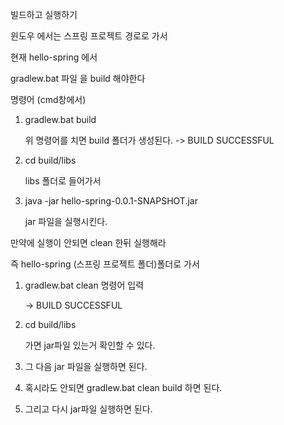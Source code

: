 빌드하고 실행하기

윈도우 에서는 스프링 프로젝트 경로로 가서

현재 hello-spring 에서

gradlew.bat 파일 을 build 해야한다

명령어 (cmd창에서)

1. gradlew.bat build

   위 명령어를 치면 build 폴더가 생성된다. -> BUILD SUCCESSFUL

2. cd build/libs 

   libs 폴더로 들어가서

3. java -jar hello-spring-0.0.1-SNAPSHOT.jar

   jar 파일을 실행시킨다.



만약에 실행이 안되면 clean 한뒤 실행해라

즉 hello-spring (스프링 프로젝트 폴더)폴더로 가서

1. gradlew.bat clean 명령어 입력

   -> BUILD SUCCESSFUL

2. cd build/libs

   가면 jar파일 있는거 확인할 수 있다.

3. 그 다음 jar 파일을 실행하면 된다.

4. 혹시라도 안되면 gradlew.bat clean build 하면 된다.

5. 그리고 다시 jar파일 실행하면 된다.

